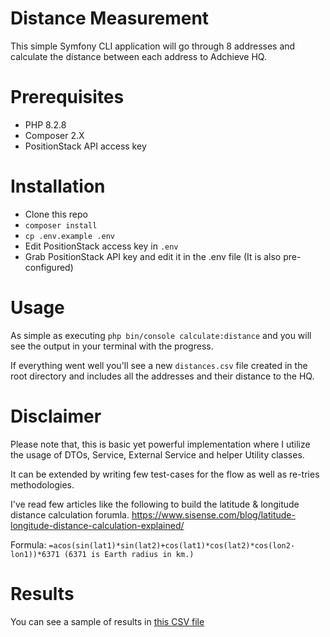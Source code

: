 # Distance Measurement
This simple Symfony CLI application will go through 8 addresses and calculate the distance between each address to Adchieve HQ. 

# Prerequisites
- PHP 8.2.8
- Composer 2.X
- PositionStack API access key

# Installation
- Clone this repo
- `composer install`
- `cp .env.example .env`
- Edit PositionStack access key in `.env`
- Grab PositionStack API key and edit it in the .env file (It is also pre-configured)

# Usage
As simple as executing `php bin/console calculate:distance` and you will see the output in your terminal with the progress.

If everything went well you'll see a new `distances.csv` file created in the root directory and includes all the addresses and their distance to the HQ.

# Disclaimer
Please note that, this is basic yet powerful implementation where I utilize the usage of DTOs, Service, External Service and helper Utility classes.

It can be extended by writing few test-cases for the flow as well as re-tries methodologies.

I've read few articles like the following to build the latitude & longitude distance calculation forumla.
https://www.sisense.com/blog/latitude-longitude-distance-calculation-explained/

Formula:
`=acos(sin(lat1)*sin(lat2)+cos(lat1)*cos(lat2)*cos(lon2-lon1))*6371 (6371 is Earth radius in km.)`

# Results
You can see a sample of results in [this CSV file](https://github.com/crayon1337/DistanceNavigator/blob/main/files/distances.csv)
